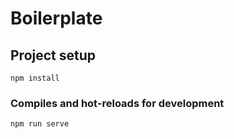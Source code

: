 # Boilerplate

## Project setup

```
npm install
```

### Compiles and hot-reloads for development

```
npm run serve
```
